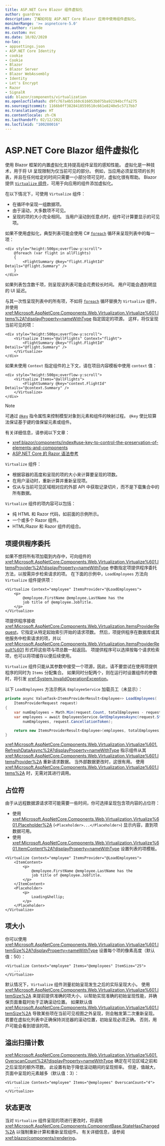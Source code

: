 ```yaml
---
title: ASP.NET Core Blazor 组件虚拟化
author: guardrex
description: 了解如何在 ASP.NET Core Blazor 应用中使用组件虚拟化。
monikerRange: '>= aspnetcore-5.0'
ms.author: riande
ms.custom: mvc
ms.date: 10/02/2020
no-loc:
- appsettings.json
- ASP.NET Core Identity
- cookie
- Cookie
- Blazor
- Blazor Server
- Blazor WebAssembly
- Identity
- Let's Encrypt
- Razor
- SignalR
uid: blazor/components/virtualization
ms.openlocfilehash: d9fc767a4b5160c616053b075ba92194bcffa275
ms.sourcegitcommit: 1166b0ff3828418559510c661e8240e5c5717bb7
ms.translationtype: HT
ms.contentlocale: zh-CN
ms.lasthandoff: 02/12/2021
ms.locfileid: "100280016"
---
```

# <a name="aspnet-core-blazor-component-virtualization"></a>ASP.NET Core Blazor 组件虚拟化

使用 Blazor 框架的内置虚拟化支持提高组件呈现的感知性能。 虚拟化是一种技术，用于将 UI 呈现限制为仅当前可见的部分。 例如，当应用必须呈现项的长列表，并且在任何给定的时间只需要一小部分项可见时，虚拟化很有帮助。 Blazor 提供 [`Virtualize` 组件](xref:Microsoft.AspNetCore.Components.Web.Virtualization.Virtualize%601)，可用于向应用的组件添加虚拟化。

在以下情况下，可使用 `Virtualize` 组件：

* 在循环中呈现一组数据项。
* 由于滚动，大多数项不可见。
* 呈现的项的大小完全相同。 当用户滚动到任意点时，组件可计算要显示的可见项。

如果不使用虚拟化，典型列表可能会使用 C# [`foreach`](/dotnet/csharp/language-reference/keywords/foreach-in) 循环来呈现列表中的每一项：

```razor
<div style="height:500px;overflow-y:scroll">
    @foreach (var flight in allFlights)
    {
        <FlightSummary @key="flight.FlightId" Details="@flight.Summary" />
    }
</div>
```

如果列表包含数千项，则呈现该列表可能会花费较长时间。 用户可能会遇到明显的 UI 延迟。

与其一次性呈现列表中的所有项，不如将 [`foreach`](/dotnet/csharp/language-reference/keywords/foreach-in) 循环替换为 `Virtualize` 组件，并使用 <xref:Microsoft.AspNetCore.Components.Web.Virtualization.Virtualize%601.Items%2A?displayProperty=nameWithType> 指定固定的项源。 这样，将仅呈现当前可见的项：

```razor
<div style="height:500px;overflow-y:scroll">
    <Virtualize Items="@allFlights" Context="flight">
        <FlightSummary @key="flight.FlightId" Details="@flight.Summary" />
    </Virtualize>
</div>
```

如果未使用 `Context` 指定组件的上下文，请在项目内容模板中使用 `context` 值：

```razor
<div style="height:500px;overflow-y:scroll">
    <Virtualize Items="@allFlights">
        <FlightSummary @key="context.FlightId" Details="@context.Summary" />
    </Virtualize>
</div>
```

> [!NOTE]
> 可通过 [`@key`](xref:mvc/views/razor#key) 指令属性来控制模型对象到元素和组件的映射过程。 `@key` 使比较算法保证基于键的值保留元素或组件。
>
> 有关详细信息，请参阅以下文章：
>
> * <xref:blazor/components/index#use-key-to-control-the-preservation-of-elements-and-components>
> * [ASP.NET Core 的 Razor 语法参考](xref:mvc/views/razor#key)

`Virtualize` 组件：

* 根据容器的高度和呈现的项的大小来计算要呈现的项数。
* 在用户滚动时，重新计算并重新呈现项。
* 仅从与当前可见区域相对应的外部 API 中获取记录切片，而不是下载集合中的所有数据。

`Virtualize` 组件的项内容可以包括：

* 纯 HTML 和 Razor 代码，如前面的示例所示。
* 一个或多个 Razor 组件。
* HTML/Razor 和 Razor 组件的组合。

## <a name="item-provider-delegate"></a>项提供程序委托

如果不想将所有项加载到内存中，可向组件的 <xref:Microsoft.AspNetCore.Components.Web.Virtualization.Virtualize%601.ItemsProvider%2A?displayProperty=nameWithType> 参数指定项提供程序委托方法，以按需异步检索请求的项。 在下面的示例中，`LoadEmployees` 方法向 `Virtualize` 组件提供项：

```razor
<Virtualize Context="employee" ItemsProvider="@LoadEmployees">
    <p>
        @employee.FirstName @employee.LastName has the 
        job title of @employee.JobTitle.
    </p>
</Virtualize>
```

项提供程序接收 <xref:Microsoft.AspNetCore.Components.Web.Virtualization.ItemsProviderRequest>，它指定从特定起始索引开始的请求项数。 然后，项提供程序在数据库或其他服务中检索请求的项，并以 <xref:Microsoft.AspNetCore.Components.Web.Virtualization.ItemsProviderResult%601> 形式将这些项与项总数一起返回。 项提供程序可以选择按每个请求检索项，也可以将项缓存以便后续使用。

`Virtualize` 组件只能从其参数中接受一个项源，因此，请不要尝试在使用项提供程序的同时为 `Items` 分配集合。 如果同时分配两个，则在运行时设置组件的参数时，将引发 <xref:System.InvalidOperationException>。

以下 `LoadEmployees` 方法示例从 `EmployeeService` 加载员工（未显示）：

```csharp
private async ValueTask<ItemsProviderResult<Employee>> LoadEmployees(
    ItemsProviderRequest request)
{
    var numEmployees = Math.Min(request.Count, totalEmployees - request.StartIndex);
    var employees = await EmployeesService.GetEmployeesAsync(request.StartIndex, 
        numEmployees, request.CancellationToken);

    return new ItemsProviderResult<Employee>(employees, totalEmployees);
}
```

<xref:Microsoft.AspNetCore.Components.Web.Virtualization.Virtualize%601.RefreshDataAsync%2A?displayProperty=nameWithType> 指示组件从其 <xref:Microsoft.AspNetCore.Components.Web.Virtualization.Virtualize%601.ItemsProvider%2A> 重新请求数据。 当外部数据更改时，这很有用。 使用 <xref:Microsoft.AspNetCore.Components.Web.Virtualization.Virtualize%601.Items%2A> 时，无需对其进行调用。

## <a name="placeholder"></a>占位符

由于从远程数据源请求项可能需要一些时间，你可选择呈现包含项内容的占位符：

* 使用 <xref:Microsoft.AspNetCore.Components.Web.Virtualization.Virtualize%601.Placeholder%2A> (`<Placeholder>...</Placeholder>`) 显示内容，直到项数据可用。
* 使用 <xref:Microsoft.AspNetCore.Components.Web.Virtualization.Virtualize%601.ItemContent%2A?displayProperty=nameWithType> 设置列表的项模板。

```razor
<Virtualize Context="employee" ItemsProvider="@LoadEmployees">
    <ItemContent>
        <p>
            @employee.FirstName @employee.LastName has the 
            job title of @employee.JobTitle.
        </p>
    </ItemContent>
    <Placeholder>
        <p>
            Loading&hellip;
        </p>
    </Placeholder>
</Virtualize>
```

## <a name="item-size"></a>项大小

你可以使用 <xref:Microsoft.AspNetCore.Components.Web.Virtualization.Virtualize%601.ItemSize%2A?displayProperty=nameWithType> 设置每个项的像素高度（默认值：50）：

```razor
<Virtualize Context="employee" Items="@employees" ItemSize="25">
    ...
</Virtualize>
```

默认情况下，`Virtualize` 组件测量初始呈现发生之后的实际呈现大小。 使用 <xref:Microsoft.AspNetCore.Components.Web.Virtualization.Virtualize%601.ItemSize%2A> 来提前提供准确的项大小，以帮助实现准确的初始呈现性能，并确保页面重载时处于正确滚动位置。 如果默认值 <xref:Microsoft.AspNetCore.Components.Web.Virtualization.Virtualize%601.ItemSize%2A> 导致某些项在当前可见视图之外呈现，则会触发第二次重新呈现。 若要在虚拟化列表中正确保持浏览器的滚动位置，初始呈现必须正确。 否则，用户可能会看到错误的项。 

## <a name="overscan-count"></a>溢出扫描计数

<xref:Microsoft.AspNetCore.Components.Web.Virtualization.Virtualize%601.OverscanCount%2A?displayProperty=nameWithType> 确定在可见区域之前和之后呈现的额外项数。 此设置有助于降低滚动期间的呈现频率。 但是，值越大，页面中呈现的元素越多（默认值：3）：

```razor
<Virtualize Context="employee" Items="@employees" OverscanCount="4">
    ...
</Virtualize>
```

## <a name="state-changes"></a>状态更改

当对 `Virtualize` 组件呈现的项进行更改时，将调用 <xref:Microsoft.AspNetCore.Components.ComponentBase.StateHasChanged%2A> 以强制重新计算和重新呈现组件。 有关详细信息，请参阅 <xref:blazor/components/rendering>。
